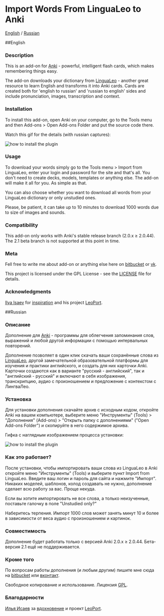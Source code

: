 # Import Words From LinguaLeo to Anki

[English](#markdown-header-english) / [Russian](#markdown-header-russian)

##English
### Description ###

This is an add-on for [Anki](https://apps.ankiweb.net/) - powerful, intelligent flash cards, which makes remembering things easy.

The add-on downloads your dictionary from [LinguaLeo](https://lingualeo.com/) - another great resource to learn English and transforms it into Anki cards. Cards are created both for 'english to russian' and 'russian to english' sides and include pronunciation, images, transcription and context.

### Installation ###

To install this add-on, open Anki on your computer, go to the Tools menu and then Add-ons > Open Add-ons Folder and put the source code there. 

Watch this gif for the details (with russian captures):

![how to install the plugin](https://media.giphy.com/media/3oFzm4JamA2wb86yTS/giphy.gif)

### Usage ###

To download your words simply go to the Tools menu > Import from LinguaLeo, enter your login and password for the site and that's all. You don't need to create decks, models, templates or anything else. The add-on will make it all for you. As simple as that. 

You can also choose whether you want to download all words from your LinguaLeo dictionary or only unstudied ones.

Please, be patient, it can take up to 10 minutes to download 1000 words due to size of images and sounds. 

### Compatibility ###

This add-on only works with Anki's stable release branch (2.0.x ≥ 2.0.44). The 2.1 beta branch is not supported at this point in time.

### Meta ###

Fell free to write me about add-on or anything else here on [bitbucket](https://bitbucket.org/alex-altay/) or [vk](https://vk.com/trutanov.alex).

This project is licensed under the GPL License - see the [LICENSE](https://bitbucket.org/alex-altay/lingualeoanki/src/70f0add7da031166f3fbd50dfd8e634236488840/LICENSE?at=master&fileviewer=file-view-default) file for details. 

### Acknowledgments ###

[Ilya Isaev](https://github.com/relaxart) for [inspiration](https://habrahabr.ru/post/276495/) and his project [LeoPort](https://github.com/relaxart/LeoPort).


##Russian

### Описание ###

Дополнение для [Anki](https://apps.ankiweb.net/) - программы для облегчения запоминания слов, выражений и любой другой информации с помощью интервальных повторений.

Дополнение позволяет в один клик скачать ваши сохранённые слова из [LinguaLeo](https://lingualeo.com/), другой замечательной образовательной платформы для изучения и практики английского, и создать для них карточки Anki. Карточки создаются как в варианте "русский - английский", так и "английский - русский" и включают в себя изображения, транскрипцию, аудио с произношением и предложение с контекстом с ЛингваЛео. 

### Установка ###

Для установки дополнения скачайте архив с исходным кодом, откройте Anki на вашем компьютере, выберите меню "Инструменты" (Tools) > "Дополнения" (Add-ons) > "Открыть папку с дополнениями" ("Open Add-ons Folder") и скопируйте в него содержимое архива.

Гифка с наглядным изображением процесса установки:

![how to install the plugin](https://media.giphy.com/media/3oFzm4JamA2wb86yTS/giphy.gif)

### Как это работает? ###

После установки, чтобы импортировать ваши слова из LinguaLeo в Anki откройте меню "Инструменты" (Tools) и выберите пункт Import from LinguaLeo. Введите ваш логин и пароль для сайта и нажмите "Импорт". Никаких моделей, шаблонов, колод создавать не нужно, дополнение сделает всю работу за вас. Проще некуда.

Если вы хотите импортировать не все слова, а только неизученные, поставьте галочку в поле "Unstudied only?"

Наберитесь терпения. Импорт 1000 слов может занять минут 10 и более в зависимости от веса аудио с произношением и картинок.


### Совместимость ###

Дополнение будет работать только с версией Anki 2.0.x ≥ 2.0.44.
Бета-версия 2.1 ещё не поддерживается.

### Кроме того ###

По вопросам работы дополнения (и любым другим) пишите мне сюда на [bitbucket](https://bitbucket.org/alex-altay/) или [вконтакт](https://vk.com/trutanov.alex).

Свободное копирование и использование. Лицензия [GPL](https://bitbucket.org/alex-altay/lingualeoanki/src/70f0add7da031166f3fbd50dfd8e634236488840/LICENSE?at=master&fileviewer=file-view-default). 

### Благодарности ###

[Илья Исаев](https://github.com/relaxart) за [вдохновение](https://habrahabr.ru/post/276495/) и проект [LeoPort](https://github.com/relaxart/LeoPort).

